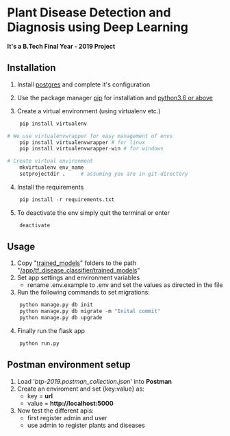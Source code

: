 # Plant Disease Detection and Diagnosis using Deep Learning

**It's a B.Tech Final Year - 2019 Project**

## Installation

1. Install [postgres](https://www.postgresql.org/download/) and complete it's configuration

2. Use the package manager [pip](https://pip.pypa.io/en/stable/installing/) for installation and [python3.6 or above](https://www.python.org/downloads/)

3. Create a virtual environment (using virtualenv etc.)
```python
    pip install virtualenv

# We use virtualenvwrapper for easy management of envs
    pip install virtualenvwrapper # for linux
    pip install virtualenvwrapper-win # for windows

# Create virtual environment
    mkvirtualenv env_name
    setprojectdir .     # assuming you are in git-directory
```
4. Install the requirements
```python
    pip install -r requirements.txt
```
5. To deactivate the env simply quit the terminal or enter
```python
    deactivate
```

## Usage
1. Copy "[trained_models](https://drive.google.com/drive/folders/1z6Yt_0P1D9rSjN-pKfF4qmjAOv_nWTh6?usp=sharing)" folders to the path "[/app/tf_disease_classifier/trained_models](/app/tf_disease_classifier/trained_models)"
2. Set app settings and environment variables
    - rename .env.example to .env and set the values as directed in the file
3. Run the following commands to set migrations:
```python
    python manage.py db init
    python manage.py db migrate -m "Inital commit"
    python manage.py db upgrade
```
4. Finally run the flask app
```python
    python run.py
```

## Postman environment setup
1. Load '*btp-2019.postman_collection.json*' into **Postman**
2. Create an enviroment and set {key:value} as:
    - key = **url**
    - value = **http://localhost:5000**
3. Now test the different apis:
    - first register admin and user
    - use admin to register plants and diseases